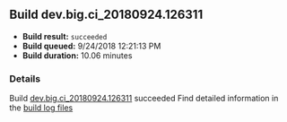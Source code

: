 ## Build dev.big.ci_20180924.126311
- **Build result:** `succeeded`
- **Build queued:** 9/24/2018 12:21:13 PM
- **Build duration:** 10.06 minutes
### Details
Build [dev.big.ci_20180924.126311](https://winappstudio.visualstudio.com/web/build.aspx?pcguid=a4ef43be-68ce-4195-a619-079b4d9834c2&builduri=vstfs%3a%2f%2f%2fBuild%2fBuild%2f26311) succeeded
Find detailed information in the [build log files](https://uwpctdiags.blob.core.windows.net/buildlogs/dev.big.ci_20180924.126311_logs.zip)
